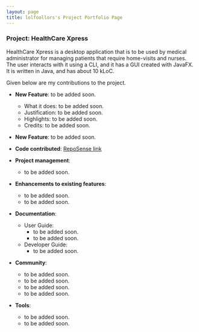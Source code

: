 ```yaml
---
layout: page
title: lolfoollors's Project Portfolio Page
---
```


### Project: HealthCare Xpress

HealthCare Xpress is a desktop application that is to be used by medical administrator for managing patients that require home-visits and nurses. The user interacts with it using a CLI, and it has a GUI created with JavaFX. It is written in Java, and has about 10 kLoC.

Given below are my contributions to the project.

* **New Feature**: to be added soon.
    * What it does: to be added soon.
    * Justification: to be added soon.
    * Highlights: to be added soon.
    * Credits: to be added soon.

* **New Feature**: to be added soon.

* **Code contributed**: [RepoSense link](https://nus-cs2103-ay2223s1.github.io/tp-dashboard/?search=xhphoong&breakdown=true)

* **Project management**:
    * to be added soon.

* **Enhancements to existing features**:
    * to be added soon.
    * to be added soon.

* **Documentation**:
    * User Guide:
        * to be added soon.
        * to be added soon.
    * Developer Guide:
        * to be added soon.

* **Community**:
    * to be added soon.
    * to be added soon.
    * to be added soon.
    * to be added soon.

* **Tools**:
    * to be added soon.
    * to be added soon.


